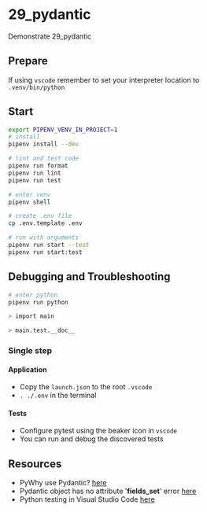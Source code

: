 # 29_pydantic

Demonstrate 29_pydantic

## Prepare

If using `vscode` remember to set your interpreter location to `.venv/bin/python`

## Start

```sh
export PIPENV_VENV_IN_PROJECT=1
# install
pipenv install --dev

# lint and test code
pipenv run format
pipenv run lint
pipenv run test

# enter venv
pipenv shell

# create .env file
cp .env.template .env

# run with arguments
pipenv run start --test
pipenv run start:test
```

## Debugging and Troubleshooting

```sh
# enter python
pipenv run python

> import main

> main.test.__doc__
```

### Single step

#### Application

- Copy the `launch.json` to the root `.vscode`
- `. ./.env` in the terminal

#### Tests

- Configure pytest using the beaker icon in `vscode`
- You can run and debug the discovered tests

## Resources

- PyWhy use Pydantic? [here](https://docs.pydantic.dev/latest/why/)
- Pydantic object has no attribute '**fields_set**' error [here](https://stackoverflow.com/questions/73664830/pydantic-object-has-no-attribute-fields-set-error)
- Python testing in Visual Studio Code [here](https://code.visualstudio.com/docs/python/testing#_example-test-walkthroughs)
